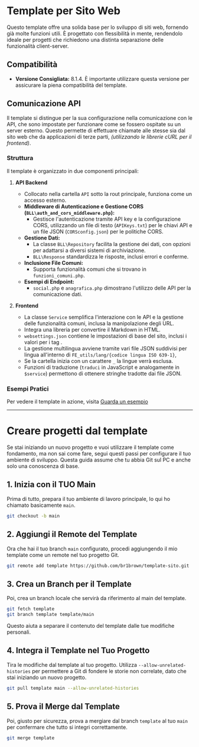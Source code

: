 # Template per Sito Web

Questo template offre una solida base per lo sviluppo di siti web, fornendo già molte funzioni utili.
È progettato con flessibilità in mente, rendendolo ideale per progetti che richiedono una distinta separazione delle funzionalità client-server.

## Compatibilità
- **Versione Consigliata:** 8.1.4. È importante utilizzare questa versione per assicurare la piena compatibilità del template.

## Comunicazione API
Il template si distingue per la sua configurazione nella comunicazione con le API, che sono impostate per funzionare come se fossero ospitate su un server esterno. Questo permette di effettuare chiamate alle stesse sia dal sito web che da applicazioni di terze parti, _(utilizzando le librerie cURL per il frontend)_.

### Struttura
Il template è organizzato in due componenti principali:

1. **API Backend**
   - Collocato nella cartella `API` sotto la rout principale, funziona come un accesso esterno.
   - **Middleware di Autenticazione e Gestione CORS (`BLL\auth_and_cors_middleware.php`):**
     - Gestisce l'autenticazione tramite API key e la configurazione CORS, utilizzando un file di testo (`APIKeys.txt`) per le chiavi API e un file JSON (`CORSconfig.json`) per le politiche CORS.
   - **Gestione Dati:**
     - La classe `BLL\Repository` facilita la gestione dei dati, con opzioni per adattarsi a diversi sistemi di archiviazione.
     - `BLL\Response` standardizza le risposte, inclusi errori e conferme.
   - **Inclusione File Comuni:**
     - Supporta funzionalità comuni che si trovano in `funzioni_comuni.php`.
   - **Esempi di Endpoint:**
     - `social.php` e `anagrafica.php` dimostrano l'utilizzo delle API per la comunicazione dati.

2. **Frontend**
   - La classe `Service` semplifica l'interazione con le API e la gestione delle funzionalità comuni, inclusa la manipolazione degli URL.
   - Integra una libreria per convertire il Markdown in HTML.
   - `websettings.json` contiene le impostazioni di base del sito, inclusi i valori per i tag <meta>.
   - La gestione multilingua avviene tramite vari file JSON suddivisi per lingua all'interno di `FE_utils/lang/{codice lingua ISO 639-1}`,
    - Se la cartella inizia con un carattere `_` la lingue verrà esclusa.
   - Funzioni di traduzione (`traduci` in JavaScript e analogamente in `$service`) permettono di ottenere stringhe tradotte dai file JSON.

### Esempi Pratici
Per vedere il template in azione, visita [Guarda un esempio](https://occhioalmondo.altervista.org/template-sito/)



--- --- ---


# Creare progetti dal template

Se stai iniziando un nuovo progetto e vuoi utilizzare il template come fondamento, ma non sai come fare, segui questi passi per configurare il tuo ambiente di sviluppo. Questa guida assume che tu abbia Git sul PC e anche solo una conoscenza di base.

## 1. Inizia con il TUO Main
Prima di tutto, prepara il tuo ambiente di lavoro principale, lo qui ho chiamato basicamente `main`.
```bash
git checkout -b main
```

## 2. Aggiungi il Remote del Template
Ora che hai il tuo branch `main` configurato, procedi aggiungendo il mio template come un remote nel tuo progetto Git.
```bash
git remote add template https://github.com/br1brown/template-sito.git
```

## 3. Crea un Branch per il Template
Poi, crea un branch locale che servirà da riferimento al main del template.
```bash
git fetch template
git branch template template/main
```
Questo aiuta a separare il contenuto del template dalle tue modifiche personali.

## 4. Integra il Template nel Tuo Progetto
Tira le modifiche dal template al tuo progetto. Utilizza `--allow-unrelated-histories` per permettere a Git di fondere le storie non correlate, dato che stai iniziando un nuovo progetto.
```bash
git pull template main --allow-unrelated-histories
```

## 5. Prova il Merge dal Template
Poi, giusto per sicurezza, prova a mergiare dal branch `template` al tuo `main` per confermare che tutto si integri correttamente.
```bash
git merge template
```

